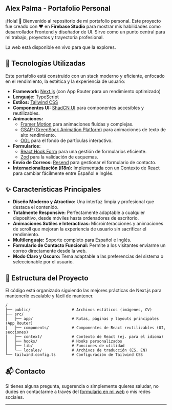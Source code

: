 ## Alex Palma - Portafolio Personal

¡Hola! 👋 Bienvenido al repositorio de mi portafolio personal. Este proyecto fue creado con ❤️ en **Firebase Studio** para mostrar mis habilidades como desarrollador Frontend y diseñador de UI. Sirve como un punto central para mi trabajo, proyectos y trayectoria profesional.

La web está disponible en vivo para que la explores.

## 🚀 Tecnologías Utilizadas

Este portafolio está construido con un stack moderno y eficiente, enfocado en el rendimiento, la estética y la experiencia de usuario:

- **Framework:** [Next.js](https://nextjs.org/) (con App Router para un rendimiento optimizado)
- **Lenguaje:** [TypeScript](https://www.typescriptlang.org/)
- **Estilos:** [Tailwind CSS](https://tailwindcss.com/)
- **Componentes UI:** [ShadCN UI](https://ui.shadcn.com/) para componentes accesibles y reutilizables.
- **Animaciones:**
  - [Framer Motion](https://www.framer.com/motion/) para animaciones fluidas y complejas.
  - [GSAP (GreenSock Animation Platform)](https://greensock.com/gsap/) para animaciones de texto de alto rendimiento.
  - [OGL](https://oframe.github.io/ogl/gallery/particles.html) para el fondo de partículas interactivo.
- **Formularios:**
  - [React Hook Form](https://react-hook-form.com/) para una gestión de formularios eficiente.
  - [Zod](https://zod.dev/) para la validación de esquemas.
- **Envío de Correos:** [Resend](https://resend.com/) para gestionar el formulario de contacto.
- **Internacionalización (i18n):** Implementada con un Contexto de React para cambiar fácilmente entre Español e Inglés.

## ✨ Características Principales

- **Diseño Moderno y Atractivo:** Una interfaz limpia y profesional que destaca el contenido.
- **Totalmente Responsive:** Perfectamente adaptable a cualquier dispositivo, desde móviles hasta ordenadores de escritorio.
- **Animaciones Sutiles e Interactivas:** Microinteracciones y animaciones de scroll que mejoran la experiencia de usuario sin sacrificar el rendimiento.
- **Multilenguaje:** Soporte completo para Español e Inglés.
- **Formulario de Contacto Funcional:** Permite a los visitantes enviarme un correo directamente desde la web.
- **Modo Claro y Oscuro:** Tema adaptable a las preferencias del sistema o seleccionable por el usuario.

## 📂 Estructura del Proyecto

El código está organizado siguiendo las mejores prácticas de Next.js para mantenerlo escalable y fácil de mantener.

```
/
├── public/                  # Archivos estáticos (imágenes, CV)
├── src/
│   ├── app/                 # Rutas, páginas y layouts principales (App Router)
│   ├── components/          # Componentes de React reutilizables (UI, secciones)
│   ├── context/             # Contexto de React (ej. para el idioma)
│   ├── hooks/               # Hooks personalizados
│   ├── lib/                 # Funciones de utilidad
│   └── locales/             # Archivos de traducción (ES, EN)
└── tailwind.config.ts       # Configuración de Tailwind CSS
```

## 📬 Contacto

Si tienes alguna pregunta, sugerencia o simplemente quieres saludar, no dudes en contactarme a través del [formulario en mi web](https://tu-dominio.com/#contact) o mis redes sociales.

---

